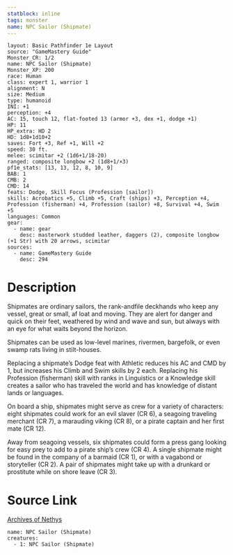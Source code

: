 ```yaml
---
statblock: inline
tags: monster
name: NPC Sailor (Shipmate)
---
```

```statblock
layout: Basic Pathfinder 1e Layout
source: "GameMastery Guide"
Monster_CR: 1/2
name: NPC Sailor (Shipmate)
Monster_XP: 200
race: Human
class: expert 1, warrior 1
alignment: N
size: Medium
type: humanoid
INI: +1
perception: +4
AC: 15, touch 12, flat-footed 13 (armor +3, dex +1, dodge +1)
HP: 11
HP_extra: HD 2
HD: 1d8+1d10+2
saves: Fort +3, Ref +1, Will +2
speed: 30 ft.
melee: scimitar +2 (1d6+1/18-20)
ranged: composite longbow +2 (1d8+1/×3)
pf1e_stats: [13, 13, 12, 8, 10, 9]
BAB: 1
CMB: 2
CMD: 14
feats: Dodge, Skill Focus (Profession [sailor])
skills: Acrobatics +5, Climb +5, Craft (ships) +3, Perception +4, Profession (fisherman) +4, Profession (sailor) +8, Survival +4, Swim +5
languages: Common
gear:
  - name: gear
    desc: masterwork studded leather, daggers (2), composite longbow (+1 Str) with 20 arrows, scimitar
sources:
  - name: GameMastery Guide
    desc: 294
```
# Description
Shipmates are ordinary sailors, the rank-andfile deckhands who keep any vessel, great or small, af loat and moving. They are alert for danger and quick on their feet, weathered by wind and wave and sun, but always with an eye for what waits beyond the horizon.

Shipmates can be used as low-level marines, rivermen, bargefolk, or even swamp rats living in stilt-houses.

Replacing a shipmate’s Dodge feat with Athletic reduces his AC and CMD by 1, but increases his Climb and Swim skills by 2 each. Replacing his Profession (fisherman) skill with ranks in Linguistics or a Knowledge skill creates a sailor who has traveled the world and has knowledge of distant lands or languages.

On board a ship, shipmates might serve as crew for a variety of characters: eight shipmates could work for an evil slaver (CR 6), a seagoing traveling merchant (CR 7), a marauding viking (CR 8), or a pirate captain and her first mate (CR 12).

Away from seagoing vessels, six shipmates could form a press gang looking for easy prey to add to a pirate ship’s crew (CR 4). A single shipmate might be found in the company of a barmaid (CR 1), or with a vagabond or storyteller (CR 2). A pair of shipmates might take up with a drunkard or prostitute while on shore leave (CR 3).
# Source Link
[Archives of Nethys](https://aonprd.com/NPCDisplay.aspx?ItemName=Sailor%20(Shipmate))
```encounter-table
name: NPC Sailor (Shipmate)
creatures:
  - 1: NPC Sailor (Shipmate)
```
